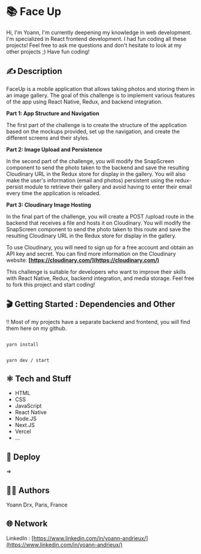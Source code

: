 #  📚 Face Up

Hi,
I'm Yoann, I'm currently deepening my knowledge in web development. I'm specialized in React frontend development.
I had fun coding all these projects!
Feel free to ask me questions and don't hesitate to look at my other projects ;)
Have fun coding!

## ✍️ Description 

FaceUp is a mobile application that allows taking photos and storing them in an image gallery. The goal of this challenge is to implement various features of the app using React Native, Redux, and backend integration.

**Part 1: App Structure and Navigation**

The first part of the challenge is to create the structure of the application based on the mockups provided, set up the navigation, and create the different screens and their styles.

**Part 2: Image Upload and Persistence**

In the second part of the challenge, you will modify the SnapScreen component to send the photo taken to the backend and save the resulting Cloudinary URL in the Redux store for display in the gallery. You will also make the user's information (email and photos) persistent using the redux-persist module to retrieve their gallery and avoid having to enter their email every time the application is reloaded.

**Part 3: Cloudinary Image Hosting**

In the final part of the challenge, you will create a POST /upload route in the backend that receives a file and hosts it on Cloudinary. You will modify the SnapScreen component to send the photo taken to this route and save the resulting Cloudinary URL in the Redux store for display in the gallery.

To use Cloudinary, you will need to sign up for a free account and obtain an API key and secret. You can find more information on the Cloudinary website: **[https://cloudinary.com/](https://cloudinary.com/)**

This challenge is suitable for developers who want to improve their skills with React Native, Redux, backend integration, and media storage. Feel free to fork this project and start coding!

## 🎬 Getting Started : Dependencies and Other

!! Most of my projects have a separate backend and frontend, you will find them here on my github.

```

yarn install

```

```

yarn dev / start

```

## ⚛️ Tech and Stuff

- HTML
- CSS
- JavaScript
- React Native
- Node.JS
- Next.JS
- Vercel
- …

## 🚀 Deploy

⇒ 

## 🧑‍💻 Authors

Yoann Drx, Paris, France 

## 🌐 Network

LinkedIn : [https://www.linkedin.com/in/yoann-andrieux/](https://www.linkedin.com/in/yoann-andrieux/)